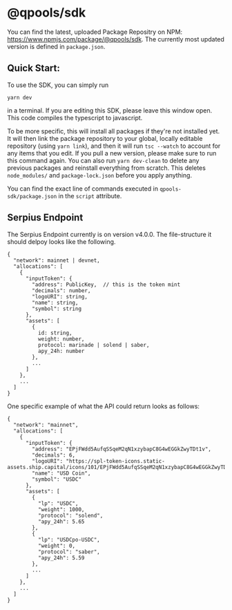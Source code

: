 # @qpools/sdk

You can find the latest, uploaded Package Repositry on NPM: https://www.npmjs.com/package/@qpools/sdk. The currently most updated version is defined in `package.json`. 

## Quick Start:

To use the SDK, you can simply run 

```
yarn dev
```

in a terminal. If you are editing this SDK, please leave this window open. This code compiles the typescript to javascript. 

To be more specific, this will install all packages if they're not installed yet. It will then link the package repository to your global, locally editable repository (using `yarn link`), and then it will run `tsc --watch` to account for any items that you edit. If you pull a new version, please make sure to run this command again. You can also run `yarn dev-clean` to delete any previous packages and reinstall everything from scratch. This deletes `node_modules/` and `package-lock.json` before you apply anything. 

You can find the exact line of commands executed in `qpools-sdk/package.json` in the `script` attribute.

## Serpius Endpoint 

The Serpius Endpoint currently is on version v4.0.0. The file-structure it should delpoy looks like the following. 

```
{
  "network": mainnet | devnet,
  "allocations": [
    {
      "inputToken": {
        "address": PublicKey,  // this is the token mint
        "decimals": number,
        "logoURI": string,
        "name": string,
        "symbol": string
      }, 
      "assets": [
        {
          id: string,
          weight: number,
          protocol: marinade | solend | saber,
          apy_24h: number
        }, 
        ...
      ]
    },
    ...
  ]  
}
```

One specific example of what the API could return looks as follows:

```
{
  "network": "mainnet",
  "allocations": [
    {
      "inputToken": {
        "address": "EPjFWdd5AufqSSqeM2qN1xzybapC8G4wEGGkZwyTDt1v",
        "decimals": 6,
        "logoURI": "https://spl-token-icons.static-assets.ship.capital/icons/101/EPjFWdd5AufqSSqeM2qN1xzybapC8G4wEGGkZwyTDt1v.png",
        "name": "USD Coin",
        "symbol": "USDC"
      }, 
      "assets": [
        {
          "lp": "USDC",
          "weight": 1000,
          "protocol": "solend",
          "apy_24h": 5.65
        },
        {
          "lp": "USDCpo-USDC",
          "weight": 0,
          "protocol": "saber",
          "apy_24h": 5.59
        },
        ...
      ]
    },
    ...
  ]  
}
```
